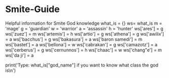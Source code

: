 # Smite-Guide
Helpful information for Smite God knowledge 
what_is = {}
ws= what_is
m = 'mage'
g = 'guardian'
w = 'warrior'
a = 'assassin'
h = 'hunter'
ws['ares'] = g
ws['zuez'] = m
ws['artemis'] = h
ws['artio'] = g
ws['athena'] = g
ws['awilix'] = a
ws['bacchus'] = g
ws['bakasura'] = a
ws['baron samedi'] = m
ws['bastet'] = a
ws['bellona'] = w
ws['cabrakan'] = g
ws['camazotz'] = a
ws['cerberus'] = g
ws['cernunnos'] = h
ws['chaac'] = w
ws['chang"e'] = m
ws['da ji'] = a



print('Type: what_is["god_name"] if you want to know what class the god is\n') 






